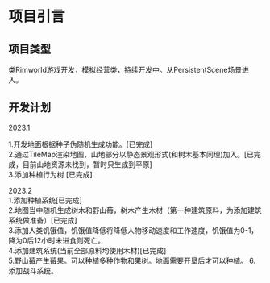 # 项目引言

## **项目类型**

类Rimworld游戏开发，模拟经营类，持续开发中。从PersistentScene场景进入。

## 开发计划

2023.1

1.开发地面根据种子伪随机生成功能。[已完成]  
2.通过TileMap渲染地图，山地部分以静态景观形式(和树木基本同理)加入。\[已完成，目前山地资源未找到，暂时只生成到平原]  
3.添加种植行为树  [已完成]  

2023.2  
1.添加种植系统[已完成]  
2.地图当中随机生成树木和野山莓，树木产生木材（第一种建筑原料，为添加建筑系统做准备）[已完成]  
3.添加人类饥饿值，饥饿值降低将降低人物移动速度和工作速度，饥饿值为0-1，降为0后12小时未进食则死亡。  
4.添加建筑系统(当前全部原料均使用木材)[已完成]  
5.野山莓产生莓果。可以种植多种作物和果树。地面需要开垦后才可以种植。 
6.添加战斗系统。  
